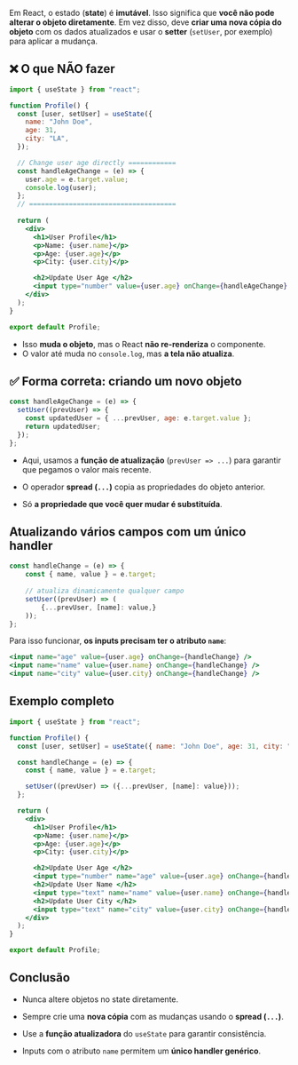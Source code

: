 Em React, o estado (**state**) é **imutável**. Isso significa que **você não pode alterar o objeto diretamente**. Em vez disso, deve **criar uma nova cópia do objeto** com os dados atualizados e usar o **setter** (`setUser`, por exemplo) para aplicar a mudança.

## ❌ O que NÃO fazer

```jsx
import { useState } from "react";

function Profile() {
  const [user, setUser] = useState({
    name: "John Doe",
    age: 31,
    city: "LA",
  });

  // Change user age directly ============
  const handleAgeChange = (e) => {
    user.age = e.target.value;
    console.log(user);
  };
  // =====================================
  
  return (
    <div>
      <h1>User Profile</h1>
      <p>Name: {user.name}</p>
      <p>Age: {user.age}</p>
      <p>City: {user.city}</p>

      <h2>Update User Age </h2>
      <input type="number" value={user.age} onChange={handleAgeChange} />
    </div>
  );
}

export default Profile;
```

- Isso **muda o objeto**, mas o React **não re-renderiza** o componente.
- O valor até muda no `console.log`, mas **a tela não atualiza**.

## ✅ Forma correta: criando um novo objeto

```jsx
const handleAgeChange = (e) => {
  setUser((prevUser) => {
    const updatedUser = { ...prevUser, age: e.target.value };
    return updatedUser;
  });
};
```

- Aqui, usamos a **função de atualização** (`prevUser => ...`) para garantir que pegamos o valor mais recente.
    
- O operador **spread (`...`)** copia as propriedades do objeto anterior.
    
- Só **a propriedade que você quer mudar é substituída**.

## Atualizando vários campos com um único handler

```jsx
const handleChange = (e) => {
	const { name, value } = e.target;
	
	// atualiza dinamicamente qualquer campo
	setUser((prevUser) => (
		{...prevUser, [name]: value,}
	));
};
```

Para isso funcionar, **os inputs precisam ter o atributo `name`**:

```jsx
<input name="age" value={user.age} onChange={handleChange} />
<input name="name" value={user.name} onChange={handleChange} />
<input name="city" value={user.city} onChange={handleChange} />
```

## Exemplo completo

```jsx
import { useState } from "react";

function Profile() {
  const [user, setUser] = useState({ name: "John Doe", age: 31, city: "LA" });

  const handleChange = (e) => {
    const { name, value } = e.target;

    setUser((prevUser) => ({...prevUser, [name]: value}));
  };

  return (
    <div>
      <h1>User Profile</h1>
      <p>Name: {user.name}</p>
      <p>Age: {user.age}</p>
      <p>City: {user.city}</p>

      <h2>Update User Age </h2>
      <input type="number" name="age" value={user.age} onChange={handleChange} />
      <h2>Update User Name </h2>
      <input type="text" name="name" value={user.name} onChange={handleChange} />
      <h2>Update User City </h2>
      <input type="text" name="city" value={user.city} onChange={handleChange} />
    </div>
  );
}

export default Profile;
```

## Conclusão

- Nunca altere objetos no state diretamente.
    
- Sempre crie uma **nova cópia** com as mudanças usando o **spread (`...`)**.
    
- Use a **função atualizadora** do `useState` para garantir consistência.
    
- Inputs com o atributo `name` permitem um **único handler genérico**.